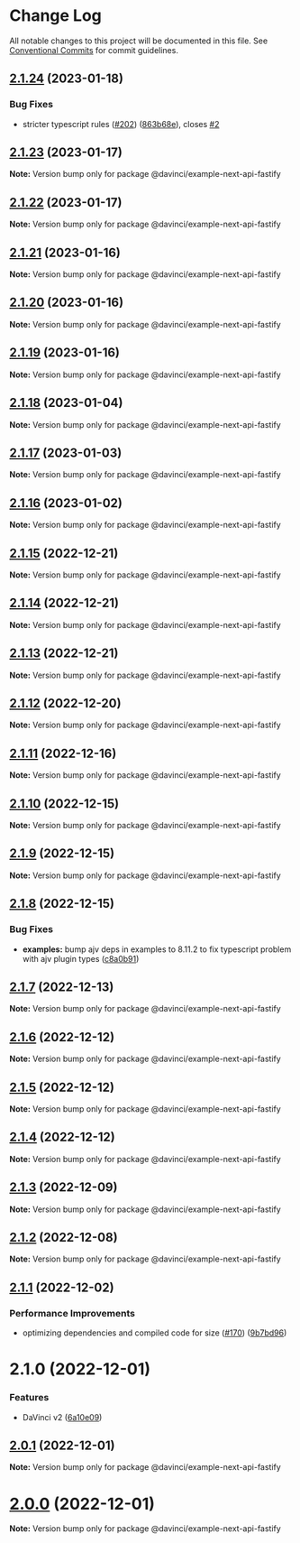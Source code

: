 # Change Log

All notable changes to this project will be documented in this file.
See [Conventional Commits](https://conventionalcommits.org) for commit guidelines.

## [2.1.24](https://github.com/HPInc/davinci/compare/@davinci/example-next-api-fastify@2.1.23...@davinci/example-next-api-fastify@2.1.24) (2023-01-18)


### Bug Fixes

* stricter typescript rules ([#202](https://github.com/HPInc/davinci/issues/202)) ([863b68e](https://github.com/HPInc/davinci/commit/863b68e9702aecc6e5fd2b1e488d961a911c5478)), closes [#2](https://github.com/HPInc/davinci/issues/2)





## [2.1.23](https://github.com/HPInc/davinci/compare/@davinci/example-next-api-fastify@2.1.22...@davinci/example-next-api-fastify@2.1.23) (2023-01-17)

**Note:** Version bump only for package @davinci/example-next-api-fastify





## [2.1.22](https://github.com/HPInc/davinci/compare/@davinci/example-next-api-fastify@2.1.21...@davinci/example-next-api-fastify@2.1.22) (2023-01-17)

**Note:** Version bump only for package @davinci/example-next-api-fastify





## [2.1.21](https://github.com/HPInc/davinci/compare/@davinci/example-next-api-fastify@2.1.20...@davinci/example-next-api-fastify@2.1.21) (2023-01-16)

**Note:** Version bump only for package @davinci/example-next-api-fastify





## [2.1.20](https://github.com/HPInc/davinci/compare/@davinci/example-next-api-fastify@2.1.19...@davinci/example-next-api-fastify@2.1.20) (2023-01-16)

**Note:** Version bump only for package @davinci/example-next-api-fastify





## [2.1.19](https://github.com/HPInc/davinci/compare/@davinci/example-next-api-fastify@2.1.18...@davinci/example-next-api-fastify@2.1.19) (2023-01-16)

**Note:** Version bump only for package @davinci/example-next-api-fastify





## [2.1.18](https://github.com/HPInc/davinci/compare/@davinci/example-next-api-fastify@2.1.17...@davinci/example-next-api-fastify@2.1.18) (2023-01-04)

**Note:** Version bump only for package @davinci/example-next-api-fastify





## [2.1.17](https://github.com/HPInc/davinci/compare/@davinci/example-next-api-fastify@2.1.16...@davinci/example-next-api-fastify@2.1.17) (2023-01-03)

**Note:** Version bump only for package @davinci/example-next-api-fastify





## [2.1.16](https://github.com/HPInc/davinci/compare/@davinci/example-next-api-fastify@2.1.15...@davinci/example-next-api-fastify@2.1.16) (2023-01-02)

**Note:** Version bump only for package @davinci/example-next-api-fastify





## [2.1.15](https://github.com/HPInc/davinci/compare/@davinci/example-next-api-fastify@2.1.14...@davinci/example-next-api-fastify@2.1.15) (2022-12-21)

**Note:** Version bump only for package @davinci/example-next-api-fastify





## [2.1.14](https://github.com/HPInc/davinci/compare/@davinci/example-next-api-fastify@2.1.13...@davinci/example-next-api-fastify@2.1.14) (2022-12-21)

**Note:** Version bump only for package @davinci/example-next-api-fastify





## [2.1.13](https://github.com/HPInc/davinci/compare/@davinci/example-next-api-fastify@2.1.12...@davinci/example-next-api-fastify@2.1.13) (2022-12-21)

**Note:** Version bump only for package @davinci/example-next-api-fastify





## [2.1.12](https://github.com/HPInc/davinci/compare/@davinci/example-next-api-fastify@2.1.11...@davinci/example-next-api-fastify@2.1.12) (2022-12-20)

**Note:** Version bump only for package @davinci/example-next-api-fastify





## [2.1.11](https://github.com/HPInc/davinci/compare/@davinci/example-next-api-fastify@2.1.10...@davinci/example-next-api-fastify@2.1.11) (2022-12-16)

**Note:** Version bump only for package @davinci/example-next-api-fastify





## [2.1.10](https://github.com/HPInc/davinci/compare/@davinci/example-next-api-fastify@2.1.9...@davinci/example-next-api-fastify@2.1.10) (2022-12-15)

**Note:** Version bump only for package @davinci/example-next-api-fastify





## [2.1.9](https://github.com/HPInc/davinci/compare/@davinci/example-next-api-fastify@2.1.8...@davinci/example-next-api-fastify@2.1.9) (2022-12-15)

**Note:** Version bump only for package @davinci/example-next-api-fastify





## [2.1.8](https://github.com/HPInc/davinci/compare/@davinci/example-next-api-fastify@2.1.7...@davinci/example-next-api-fastify@2.1.8) (2022-12-15)


### Bug Fixes

* **examples:** bump ajv deps in examples to 8.11.2 to fix typescript problem with ajv plugin types ([c8a0b91](https://github.com/HPInc/davinci/commit/c8a0b9152bacacc19e7c532ba10e0395267f72eb))





## [2.1.7](https://github.com/HPInc/davinci/compare/@davinci/example-next-api-fastify@2.1.6...@davinci/example-next-api-fastify@2.1.7) (2022-12-13)

**Note:** Version bump only for package @davinci/example-next-api-fastify





## [2.1.6](https://github.com/HPInc/davinci/compare/@davinci/example-next-api-fastify@2.1.5...@davinci/example-next-api-fastify@2.1.6) (2022-12-12)

**Note:** Version bump only for package @davinci/example-next-api-fastify





## [2.1.5](https://github.com/HPInc/davinci/compare/@davinci/example-next-api-fastify@2.1.4...@davinci/example-next-api-fastify@2.1.5) (2022-12-12)

**Note:** Version bump only for package @davinci/example-next-api-fastify





## [2.1.4](https://github.com/HPInc/davinci/compare/@davinci/example-next-api-fastify@2.1.3...@davinci/example-next-api-fastify@2.1.4) (2022-12-12)

**Note:** Version bump only for package @davinci/example-next-api-fastify





## [2.1.3](https://github.com/HPInc/davinci/compare/@davinci/example-next-api-fastify@2.1.2...@davinci/example-next-api-fastify@2.1.3) (2022-12-09)

**Note:** Version bump only for package @davinci/example-next-api-fastify





## [2.1.2](https://github.com/HPInc/davinci/compare/@davinci/example-next-api-fastify@2.1.1...@davinci/example-next-api-fastify@2.1.2) (2022-12-08)

**Note:** Version bump only for package @davinci/example-next-api-fastify





## [2.1.1](https://github.com/HPInc/davinci/compare/@davinci/example-next-api-fastify@2.1.0...@davinci/example-next-api-fastify@2.1.1) (2022-12-02)


### Performance Improvements

* optimizing dependencies and compiled code for size ([#170](https://github.com/HPInc/davinci/issues/170)) ([9b7bd96](https://github.com/HPInc/davinci/commit/9b7bd96654479b8dd03faeb56e70476b15d4420f))





# 2.1.0 (2022-12-01)


### Features

* DaVinci v2 ([6a10e09](https://github.com/HPInc/davinci/commit/6a10e09e22c8561ee8d54c93d4fb8c7fe0d564a9))





## [2.0.1](https://github.com/HPInc/davinci/compare/@davinci/example-next-api-fastify@2.0.0-next.32...@davinci/example-next-api-fastify@2.0.1) (2022-12-01)

**Note:** Version bump only for package @davinci/example-next-api-fastify





# [2.0.0](https://github.com/HPInc/davinci/compare/@davinci/example-next-api-fastify@2.0.0-next.32...@davinci/example-next-api-fastify@2.0.0) (2022-12-01)

**Note:** Version bump only for package @davinci/example-next-api-fastify
